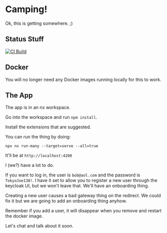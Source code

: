 # Camping!

Ok, this is getting somewhere. ;)

## Status Stuff

[![CI Build](https://github.com/campground-training/camping-galaxy/actions/workflows/nx-build.yml/badge.svg?branch=main)](https://github.com/campground-training/camping-galaxy/actions/workflows/nx-build.yml)

## Docker

You will no longer need any Docker images running locally for this to work.

## The App

The app is in an nx workspace.

Go into the workspace and run `npm install`.

Install the extensions that are suggested.

You can run the thing by doing:

```shell
npx nx run-many --target=serve --all=true
```

It'll be at `http://localhost:4200`

I (we?) have a lot to do.

If you want to log in, the user is `bob@aol.com` and the password is `TokyoJoe138!`. I have it set to allow you to register a new user through the keycloak UI, but we won't leave that. We'll have an onboarding thing.

Creating a new user causes a bad gateway thing on the redirect. We could fix it but we are going to add an onboarding thing anyhow.

Remember if you add a user, it will disappear when you remove and restart the docker image.

Let's chat and talk about it soon.
